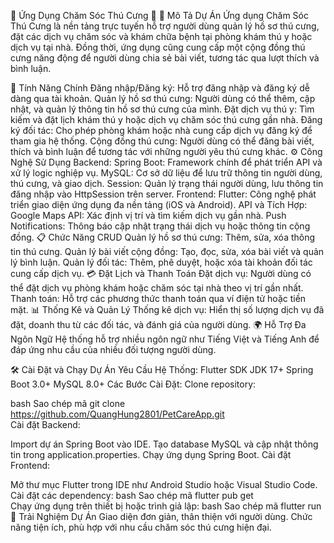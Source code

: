 🌟 Ứng Dụng Chăm Sóc Thú Cưng 🌟
🎯 Mô Tả Dự Án
Ứng dụng Chăm Sóc Thú Cưng là nền tảng trực tuyến hỗ trợ người dùng quản lý hồ sơ thú cưng, đặt các dịch vụ chăm sóc và khám chữa bệnh tại phòng khám thú y hoặc dịch vụ tại nhà. Đồng thời, ứng dụng cũng cung cấp một cộng đồng thú cưng năng động để người dùng chia sẻ bài viết, tương tác qua lượt thích và bình luận.

🚀 Tính Năng Chính
Đăng nhập/Đăng ký: Hỗ trợ đăng nhập và đăng ký dễ dàng qua tài khoản.
Quản lý hồ sơ thú cưng: Người dùng có thể thêm, cập nhật, và quản lý thông tin hồ sơ thú cưng của mình.
Đặt dịch vụ thú y: Tìm kiếm và đặt lịch khám thú y hoặc dịch vụ chăm sóc thú cưng gần nhà.
Đăng ký đối tác: Cho phép phòng khám hoặc nhà cung cấp dịch vụ đăng ký để tham gia hệ thống.
Cộng đồng thú cưng: Người dùng có thể đăng bài viết, thích và bình luận để tương tác với những người yêu thú cưng khác.
⚙️ Công Nghệ Sử Dụng
Backend:
Spring Boot: Framework chính để phát triển API và xử lý logic nghiệp vụ.
MySQL: Cơ sở dữ liệu để lưu trữ thông tin người dùng, thú cưng, và giao dịch.
Session: Quản lý trạng thái người dùng, lưu thông tin đăng nhập vào HttpSession trên server.
Frontend:
Flutter: Công nghệ phát triển giao diện ứng dụng đa nền tảng (iOS và Android).
API và Tích Hợp:
Google Maps API: Xác định vị trí và tìm kiếm dịch vụ gần nhà.
Push Notifications: Thông báo cập nhật trạng thái dịch vụ hoặc thông tin cộng đồng.
📋 Chức Năng CRUD
Quản lý hồ sơ thú cưng: Thêm, sửa, xóa thông tin thú cưng.
Quản lý bài viết cộng đồng: Tạo, đọc, sửa, xóa bài viết và quản lý bình luận.
Quản lý đối tác: Thêm, phê duyệt, hoặc xóa tài khoản đối tác cung cấp dịch vụ.
💳 Đặt Lịch và Thanh Toán
Đặt dịch vụ: Người dùng có thể đặt dịch vụ phòng khám hoặc chăm sóc tại nhà theo vị trí gần nhất.
Thanh toán: Hỗ trợ các phương thức thanh toán qua ví điện tử hoặc tiền mặt.
📊 Thống Kê và Quản Lý
Thống kê dịch vụ: Hiển thị số lượng dịch vụ đã đặt, doanh thu từ các đối tác, và đánh giá của người dùng.
🌍 Hỗ Trợ Đa Ngôn Ngữ
Hệ thống hỗ trợ nhiều ngôn ngữ như Tiếng Việt và Tiếng Anh để đáp ứng nhu cầu của nhiều đối tượng người dùng.

🛠️ Cài Đặt và Chạy Dự Án
Yêu Cầu Hệ Thống:
Flutter SDK
JDK 17+
Spring Boot 3.0+
MySQL 8.0+
Các Bước Cài Đặt:
Clone repository:

bash
Sao chép mã
git clone https://github.com/QuangHung2801/PetCareApp.git  
Cài đặt Backend:

Import dự án Spring Boot vào IDE.
Tạo database MySQL và cập nhật thông tin trong application.properties.
Chạy ứng dụng Spring Boot.
Cài đặt Frontend:

Mở thư mục Flutter trong IDE như Android Studio hoặc Visual Studio Code.
Cài đặt các dependency:
bash
Sao chép mã
flutter pub get  
Chạy ứng dụng trên thiết bị hoặc trình giả lập:
bash
Sao chép mã
flutter run  
🌟 Trải Nghiệm Dự Án
Giao diện đơn giản, thân thiện với người dùng.
Chức năng tiện ích, phù hợp với nhu cầu chăm sóc thú cưng hiện đại.
